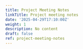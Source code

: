 ```yaml
---
title: Project Meeting Notes
linkTitle: Project meeting notes
date: '2025-04-29T17:10:00Z'
weight: 1
description: No content
draft: false
ref: project-meeting-notes
---
```


